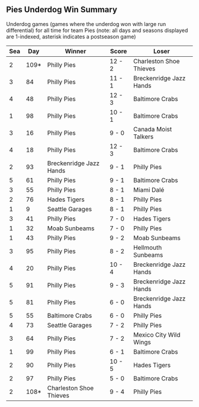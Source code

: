 ## Pies Underdog Win Summary



Underdog games (games where the underdog won with large run differential) for all time for team Pies (note: all days and seasons displayed are 1-indexed, asterisk indicates a postseason game)


| Sea | Day | Winner | Score | Loser | 
| ------ |------ |------ |------ |------ |
| 2 | 109* | Philly Pies | 12 - 2 | Charleston Shoe Thieves | 
| 3 | 84 | Philly Pies | 11 - 1 | Breckenridge Jazz Hands | 
| 4 | 48 | Philly Pies | 12 - 3 | Baltimore Crabs | 
| 1 | 98 | Philly Pies | 10 - 1 | Baltimore Crabs | 
| 3 | 16 | Philly Pies | 9 - 0 | Canada Moist Talkers | 
| 4 | 18 | Philly Pies | 12 - 3 | Baltimore Crabs | 
| 2 | 93 | Breckenridge Jazz Hands | 9 - 1 | Philly Pies | 
| 5 | 61 | Philly Pies | 9 - 1 | Baltimore Crabs | 
| 3 | 55 | Philly Pies | 8 - 1 | Miami Dalé | 
| 2 | 76 | Hades Tigers | 8 - 1 | Philly Pies | 
| 1 | 9 | Seattle Garages | 8 - 1 | Philly Pies | 
| 3 | 41 | Philly Pies | 7 - 0 | Hades Tigers | 
| 1 | 32 | Moab Sunbeams | 7 - 0 | Philly Pies | 
| 1 | 43 | Philly Pies | 9 - 2 | Moab Sunbeams | 
| 3 | 95 | Philly Pies | 8 - 2 | Hellmouth Sunbeams | 
| 4 | 20 | Philly Pies | 10 - 4 | Breckenridge Jazz Hands | 
| 5 | 91 | Philly Pies | 9 - 3 | Breckenridge Jazz Hands | 
| 5 | 81 | Philly Pies | 6 - 0 | Breckenridge Jazz Hands | 
| 5 | 55 | Baltimore Crabs | 6 - 0 | Philly Pies | 
| 4 | 73 | Seattle Garages | 7 - 2 | Philly Pies | 
| 3 | 64 | Philly Pies | 7 - 2 | Mexico City Wild Wings | 
| 1 | 99 | Philly Pies | 6 - 1 | Baltimore Crabs | 
| 2 | 90 | Philly Pies | 10 - 5 | Hades Tigers | 
| 2 | 97 | Philly Pies | 5 - 0 | Baltimore Crabs | 
| 2 | 108* | Charleston Shoe Thieves | 9 - 4 | Philly Pies | 



